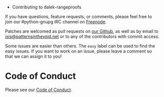* Contributing to dalek-rangeproofs

If you have questions, feature requests, or comments, please feel free to join
our #python-gnupg IRC channel on [Freenode](https://freenode.net/).

Patches are welcomed as pull requests on
[our Github](https://github.com/isislovecruft/python-gnupg), as well as by
email to isis@patternsinthevoid.net or to any of the contributors with
commit access.

Some issues are easier than others. The `easy` label can be used to find the
easy issues. If you want to work on an issue, please leave a comment so that we
can assign it to you!

# Code of Conduct

Please see our
[Code of Conduct](https://github.com/isislovecruft/python-gnupg/blob/develop/CODE_OF_CONDUCT.md).
 